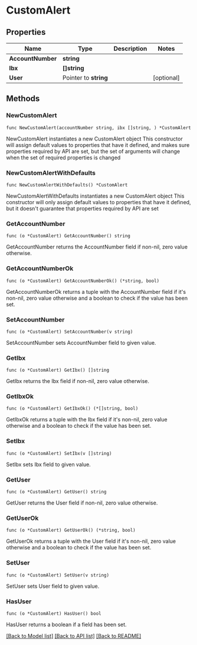 # CustomAlert

## Properties

Name | Type | Description | Notes
------------ | ------------- | ------------- | -------------
**AccountNumber** | **string** |  | 
**Ibx** | **[]string** |  | 
**User** | Pointer to **string** |  | [optional] 

## Methods

### NewCustomAlert

`func NewCustomAlert(accountNumber string, ibx []string, ) *CustomAlert`

NewCustomAlert instantiates a new CustomAlert object
This constructor will assign default values to properties that have it defined,
and makes sure properties required by API are set, but the set of arguments
will change when the set of required properties is changed

### NewCustomAlertWithDefaults

`func NewCustomAlertWithDefaults() *CustomAlert`

NewCustomAlertWithDefaults instantiates a new CustomAlert object
This constructor will only assign default values to properties that have it defined,
but it doesn't guarantee that properties required by API are set

### GetAccountNumber

`func (o *CustomAlert) GetAccountNumber() string`

GetAccountNumber returns the AccountNumber field if non-nil, zero value otherwise.

### GetAccountNumberOk

`func (o *CustomAlert) GetAccountNumberOk() (*string, bool)`

GetAccountNumberOk returns a tuple with the AccountNumber field if it's non-nil, zero value otherwise
and a boolean to check if the value has been set.

### SetAccountNumber

`func (o *CustomAlert) SetAccountNumber(v string)`

SetAccountNumber sets AccountNumber field to given value.


### GetIbx

`func (o *CustomAlert) GetIbx() []string`

GetIbx returns the Ibx field if non-nil, zero value otherwise.

### GetIbxOk

`func (o *CustomAlert) GetIbxOk() (*[]string, bool)`

GetIbxOk returns a tuple with the Ibx field if it's non-nil, zero value otherwise
and a boolean to check if the value has been set.

### SetIbx

`func (o *CustomAlert) SetIbx(v []string)`

SetIbx sets Ibx field to given value.


### GetUser

`func (o *CustomAlert) GetUser() string`

GetUser returns the User field if non-nil, zero value otherwise.

### GetUserOk

`func (o *CustomAlert) GetUserOk() (*string, bool)`

GetUserOk returns a tuple with the User field if it's non-nil, zero value otherwise
and a boolean to check if the value has been set.

### SetUser

`func (o *CustomAlert) SetUser(v string)`

SetUser sets User field to given value.

### HasUser

`func (o *CustomAlert) HasUser() bool`

HasUser returns a boolean if a field has been set.


[[Back to Model list]](../README.md#documentation-for-models) [[Back to API list]](../README.md#documentation-for-api-endpoints) [[Back to README]](../README.md)


